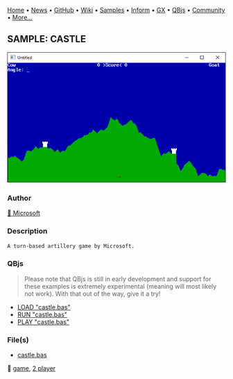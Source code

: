[Home](https://qb64.com) • [News](../../news.md) • [GitHub](https://github.com/QB64Official/qb64) • [Wiki](https://github.com/QB64Official/qb64/wiki) • [Samples](../../samples.md) • [Inform](../../inform.md) • [GX](../../gx.md) • [QBjs](../../qbjs.md) • [Community](../../community.md) • [More...](../../more.md)

## SAMPLE: CASTLE

![screenshot.png](img/screenshot.png)

### Author

[🐝 Microsoft](../microsoft.md) 

### Description

```text
A turn-based artillery game by Microsoft.
```

### QBjs

> Please note that QBjs is still in early development and support for these examples is extremely experimental (meaning will most likely not work). With that out of the way, give it a try!

* [LOAD "castle.bas"](https://v6p9d9t4.ssl.hwcdn.net/html/5963335/index.html?src=https://qb64.com/samples/castle/src/castle.bas)
* [RUN "castle.bas"](https://v6p9d9t4.ssl.hwcdn.net/html/5963335/index.html?mode=auto&src=https://qb64.com/samples/castle/src/castle.bas)
* [PLAY "castle.bas"](https://v6p9d9t4.ssl.hwcdn.net/html/5963335/index.html?mode=play&src=https://qb64.com/samples/castle/src/castle.bas)

### File(s)

* [castle.bas](src/castle.bas)

🔗 [game](../game.md), [2 player](../2-player.md)
